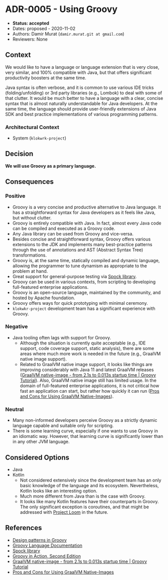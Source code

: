 # ADR-0005 - Using Groovy
* **Status: accepted**
* Dates: proposed - 2020-11-02
* Authors: Damir Murat (`damir.murat.git at gmail.com`)
* Reviewers: None

## Context
We would like to have a language or language extension that is very close, very similar, and 100% compatible with Java, but that offers significant productivity boosters at the same time.

Java syntax is often verbose, and it is common to use various IDE tricks (folding/unfolding) or 3rd party libraries (e.g., Lombok) to deal with some of that clutter. It would be much better to have
a language with a clear, concise syntax that is almost naturally understandable for Java developers. At the same time, the language should provide user-friendly extensions of Java SDK and best
practice implementations of various programming patterns.

### Architectural Context
* System (`klokwrk-project`)

## Decision
**We will use Groovy as a primary language.**

## Consequences
### Positive
* Groovy is a very concise and productive alternative to Java language. It has a straightforward syntax for Java developers as it feels like Java, but without clutter.
* Groovy is entirely compatible with Java. In fact, almost every Java code can be compiled and executed as a Groovy code.
* Any Java library can be used from Groovy and vice-versa.
* Besides concise and straightforward syntax, Groovy offers various extensions to the JDK and implements many best-practice patterns through the use of annotations and AST (Abstract Syntax Tree)
  transformations.
* Groovy is, at the same time, statically compiled and dynamic language, allowing the programmer to tune dynamism as appropriate to the problem at hand.
* Great support for general-purpose testing via [Spock library](http://spockframework.org/spock/docs/2.0-M4/).
* Groovy can be used in various contexts, from scripting to developing full-featured enterprise applications.
* Groovy is an open-source language, maintained by the community, and hosted by Apache foundation.
* Groovy offers ways for quick prototyping with minimal ceremony.
* `klokwkr-project` development team has a significant experience with Groovy.

### Negative
* Java tooling often lags with support for Groovy.
  * Although the situation is currently quite acceptable (e.g., IDE support, code coverage support, static analysis), there are some areas where much more work is needed in the future (e.g., GraalVM
    native image support).
  * Related to GraalVM native image support, it looks like things are improving considerably with Java 11 and latest GraalVM releases
    ([GraalVM native-image - from 2.1s to 0.013s startup time | Groovy Tutorial](https://www.youtube.com/watch?v=RPdugI8eZgo)). Also, GraalVM native image still has limited usage. In the domain of
    full-featured enterprise applications, it is not critical how fast an application can start, but rather how quickly it can run
    ([Pros and Cons for Using GraalVM Native-Images](https://dzone.com/articles/profiling-native-images-in-java)).

### Neutral
* Many non-informed developers perceive Groovy as a strictly dynamic language capable and suitable only for scripting.
* There is some learning curve, especially if one wants to use Groovy in an idiomatic way. However, that learning curve is significantly lower than in any other JVM language.

## Considered Options
* Java
* Kotlin
  * Not considered extensively since the development team has an only basic knowledge of the language and its ecosystem. Nevertheless, Kotlin looks like an interesting option.
  * Much more different from Java than is the case with Groovy.
  * It looks like many Kotlin features have their counterparts in Groovy. The only significant exception is coroutines, and that might be addressed with
    [Project Loom](https://openjdk.java.net/projects/loom/) in the future.

## References
* [Design patterns in Groovy](https://groovy-lang.org/design-patterns.html)
* [Groovy Language Documentation](https://groovy-lang.org/single-page-documentation.html)
* [Spock library](http://spockframework.org/spock/docs/2.0-M4/)
* [Groovy in Action, Second Edition](https://www.manning.com/books/groovy-in-action-second-edition)
* [GraalVM native-image - from 2.1s to 0.013s startup time | Groovy Tutorial](https://www.youtube.com/watch?v=RPdugI8eZgo)
* [Pros and Cons for Using GraalVM Native-Images](https://dzone.com/articles/profiling-native-images-in-java)
